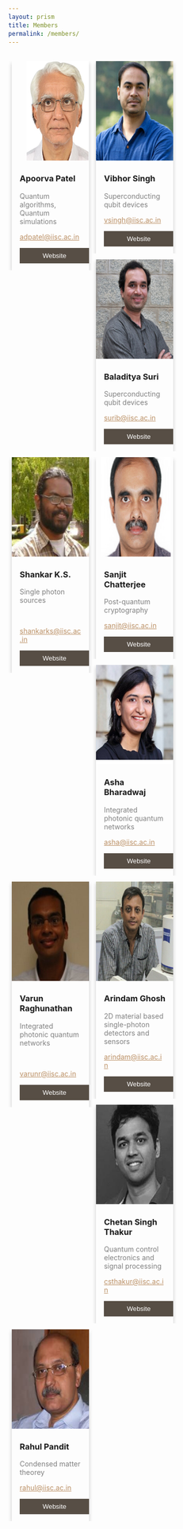 ```yaml
---
layout: prism
title: Members
permalink: /members/
---
```


<style>

html {
  box-sizing: content-box;
}

*, *:before, *:after {
  box-sizing: inherit;
}

.column {
  float: left;
  width: 31%;
  margin-bottom: 12px;
  padding: 0 7px;
}

@media screen and (max-width: 500px) {
  .column {
    width: 65%;
    display: block;
    padding:0 50px;
  }
}

.card {
  box-shadow: 0 4px 8px 0 rgba(0, 0, 0, 0.2);
}

.container1 {
  padding: 0 16px;
}

.container1::after, .row::after {
  content: "";
  clear: both;
  display: table;
}

.title {
  color: grey;
}

.button {
  border: none;
  outline: 0;
  display: inline-block;
  padding: 8px;
  color: white;
  background-color: #574e45;
  text-align: center;
  cursor: pointer;
  width: 100%;
}

.button:hover {
  background-color: #555;
}
</style>

<br>

<div class="row">
  <div class="column">
    <div class="card">
      <img src="/img/apoorva.jpg"  style="width:80%; height: 200px; margin-left: 30px">
      <div class="container1">
        <h3>Apoorva Patel</h3>
        <p class="title">Quantum algorithms, Quantum simulations</p>
        <a href="mailto:adpatel@iisc.ac.in" style="color: #bb9065;"><p>adpatel@iisc.ac.in</p></a>
        <a href="http://chep.iisc.ac.in/Personnel/adpatel.html"><p><button class="button">Website</button></p></a>
      </div>
    </div>
  </div>

  <div class="column">
    <div class="card">
      <img src="/img/vihor.png" style="width:100%; height: 200px">
      <div class="container1">
        <h3> Vibhor Singh </h3>
        <p class="title">Superconducting qubit devices</p>
        <a href="mailto:vsingh@iisc.ac.in" style="color: #bb9065;"><p>vsingh@iisc.ac.in</p></a>
        <a href="http://www.physics.iisc.ac.in/people-faculty.php"><p><button class="button">Website</button></p></a>
      </div>
    </div>
  </div>
  
  <div class="column">
    <div class="card">
      <img src="/img/bala.png"  style="width:100%; height: 200px;">
      <div class="container1">
        <h3> Baladitya Suri</h3>
        <p class="title">Superconducting qubit devices</p>
        <a href="mailto:surib@iisc.ac.in" style="color: #bb9065;"><p>surib@iisc.ac.in</p></a>
        <a href="http://iap.iisc.ac.in/people/balasuri/"><p><button class="button">Website</button></p></a>
      </div>
    </div>
  </div>

</div>
  
  <div class="row">
  

  <div class="column">
    <div class="card">
      <img src="/img/shankar.png"  style="width:100%; height: 200px">
      <div class="container1">
        <h3>Shankar K.S.</h3>
        <p class="title">Single photon sources</p>
        <br>
        <a href="mailto:shankarks@iisc.ac.in" style="color: #bb9065;"><p>shankarks@iisc.ac.in</p></a>
        <a href="http://www.cense.iisc.ac.in/shankar-kumar-selvaraja/"><p><button class="button">Website</button></p></a>
      </div>
    </div>
  </div>
  
  <div class="column">
    <div class="card">
      <img src="/img/sanjit.png" style="width:90%; height: 200px; margin-left: 10px">
      <div class="container1">
        <h3>Sanjit Chatterjee </h3>
        <p class="title">Post-quantum cryptography</p>
        <a href="mailto:sanjit@iisc.ac.in" style="color: #bb9065;"><p>sanjit@iisc.ac.in</p></a>
        <a href="https://www.csa.iisc.ac.in/~sanjit/"><p><button class="button">Website</button></p></a>
      </div>
    </div>
  </div>
  <div class="column">
    <div class="card">
      <img src="/img/asha.png" style="width:100%; height: 200px">
      <div class="container1">
        <h3> Asha Bharadwaj </h3>
        <p class="title">Integrated photonic quantum networks</p>
        <a href="mailto:asha@iisc.ac.in" style="color: #bb9065;"><p>asha@iisc.ac.in</p></a>
        <a href="http://iap.iisc.ac.in/people/s-gopalakrishnan/"><p><button class="button">Website</button></p></a>
      </div>
    </div>
  </div>
</div>


  <div class="row">

  <div class="column">
    <div class="card">
    <img src="/img/varun.png"  style="width: 100%; height: 200px">
    <br>
      <div class="container1">
        <h3>Varun Raghunathan</h3>
        <p class="title">Integrated photonic quantum networks</p>
        <br>
        <a href="mailto:varunr@iisc.ac.in" style="color: #bb9065;"><p>varunr@iisc.ac.in</p></a>
        <a href="https://www.sites.google.com/site/varunr196/"><p><button class="button">Website</button></p></a>
      </div>
    </div>
  </div>
  <div class="column">
    <div class="card">
     <img src="/img/arindham.png"  style="width:100%; height: 200px;">
      <div class="container1">
        <h3>Arindam Ghosh</h3>
        <p class="title">2D material based single-photon detectors and sensors</p>
       <a href="mailto:arindam@iisc.ac.in" style="color: #bb9065;"><p>arindam@iisc.ac.in</p></a>
        <a href="http://www.physics.iisc.ac.in/~arindam/"><p><button class="button">Website</button></p></a>
      </div>
    </div>
  </div>

  <div class="column">
    <div class="card">
      <img src="/img/Chetan.png" style="width:100%; height: 200px; float: center;">
      <div class="container1">
        <h3>Chetan Singh Thakur</h3>
        <p class="title">Quantum control electronics and signal processing</p>
       <a href="mailto:csthakur@iisc.ac.in" style="color: #bb9065;"><p>csthakur@iisc.ac.in</p></a>
        <a href="http://neuronics.dese.iisc.ac.in/"><p><button class="button">Website</button></p></a>
      </div>
    </div>
  </div>

</div>


  <div class="row">
    <div class="column">
    <div class="card">
      <img src="/img/rahul.png" style="width:100%; height: 200px; float: center;">
      <div class="container1">
        <h3> Rahul Pandit</h3>
        <p class="title">Condensed matter theorey</p>
        <a href="mailto:rahul@iisc.ac.in" style="color: #bb9065;"><p>rahul@iisc.ac.in</p></a>
        <a href="http://www.physics.iisc.ac.in/~rahul/"><p><button class="button">Website</button></p></a>
      </div>
    </div>
  </div>
 
  
  
</div>

